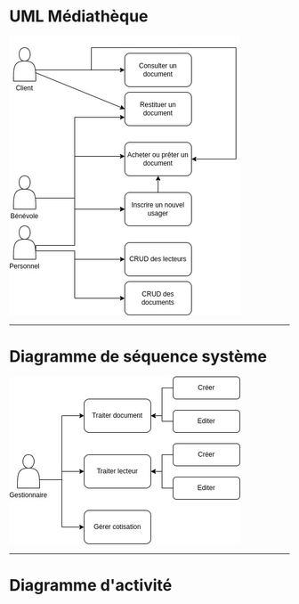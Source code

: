 # UML Médiathèque

<img src="UML_mediatheque.jpg">

---
# Diagramme de séquence système

<img src="Diagramme_sequence_systeme.jpg">

---
# Diagramme d'activité

